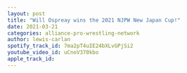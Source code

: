 ```yaml
---
layout: post
title: "Will Ospreay wins the 2021 NJPW New Japan Cup!"
date: 2021-03-21
categories: alliance-pro-wrestling-network
author: lewis-carlan
spotify_track_id: 7ma2pT4uIE24bXLvGPjSi2
youtube_video_id: uCnoV370kbo
apple_track_id: 
---
```

